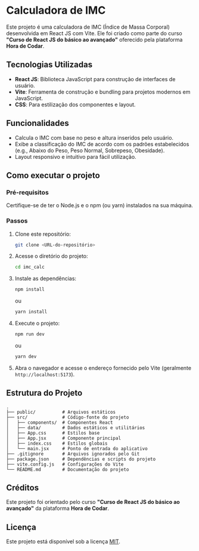# Calculadora de IMC

Este projeto é uma calculadora de IMC (Índice de Massa Corporal) desenvolvida em React JS com Vite. Ele foi criado como parte do curso **"Curso de React JS do básico ao avançado"** oferecido pela plataforma **Hora de Codar**.

## Tecnologias Utilizadas

- **React JS**: Biblioteca JavaScript para construção de interfaces de usuário.
- **Vite**: Ferramenta de construção e bundling para projetos modernos em JavaScript.
- **CSS**: Para estilização dos componentes e layout.

## Funcionalidades

- Calcula o IMC com base no peso e altura inseridos pelo usuário.
- Exibe a classificação do IMC de acordo com os padrões estabelecidos (e.g., Abaixo do Peso, Peso Normal, Sobrepeso, Obesidade).
- Layout responsivo e intuitivo para fácil utilização.

## Como executar o projeto

### Pré-requisitos

Certifique-se de ter o Node.js e o npm (ou yarn) instalados na sua máquina.

### Passos

1. Clone este repositório:
   ```bash
   git clone <URL-do-repositório>
   ```

2. Acesse o diretório do projeto:
   ```bash
   cd imc_calc
   ```

3. Instale as dependências:
   ```bash
   npm install
   ```
   ou
   ```bash
   yarn install
   ```

4. Execute o projeto:
   ```bash
   npm run dev
   ```
   ou
   ```bash
   yarn dev
   ```

5. Abra o navegador e acesse o endereço fornecido pelo Vite (geralmente `http://localhost:5173`).

## Estrutura do Projeto

```
.
├── public/          # Arquivos estáticos
├── src/             # Código-fonte do projeto
│   ├── components/  # Componentes React
│   ├── data/        # Dados estáticos e utilitários
│   ├── App.css      # Estilos base
│   ├── App.jsx      # Componente principal
│   ├── index.css    # Estilos globais
│   └── main.jsx     # Ponto de entrada do aplicativo
├── .gitignore       # Arquivos ignorados pelo Git
├── package.json     # Dependências e scripts do projeto
├── vite.config.js   # Configurações do Vite
└── README.md        # Documentação do projeto
```

## Créditos

Este projeto foi orientado pelo curso **"Curso de React JS do básico ao avançado"** da plataforma **Hora de Codar**.

## Licença

Este projeto está disponível sob a licença [MIT](LICENSE).


